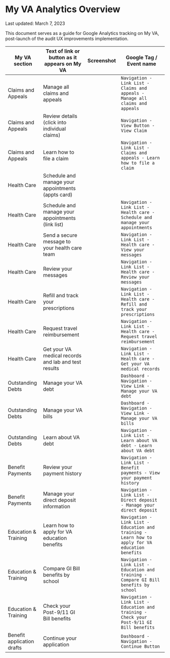 # My VA Analytics Overview
Last updated: March 7, 2023

This document serves as a guide for Google Analytics tracking on My VA, post-launch of the audit UX improvements implementation.

|  **My VA section**     |  **Text of link or button as it appears on My VA**  | **Screenshot** |**Google Tag / Event name**| 
|--------------------|----------------------------------------------------|------------|-------------------------|
| Claims and Appeals | Manage all claims and appeals                      |            |	`Navigation - Link List - Claims and appeals - Manage all claims and appeals` |
| Claims and Appeals | Review details (click into individual claims)      |            | `Navigation - View Button - View Claim` |
| Claims and Appeals | Learn how to file a claim	                        |            | `Navigation - Link List - Claims and appeals - Learn how to file a claim`|
| Health Care        | Schedule and manage your appointments (appts card) |	           |       |
| Health Care        |	Schedule and manage your appointments (link list) |            | `Navigation - Link List - Health care - Schedule and manage your appointments`|
| Health Care        | Send a secure message to your health care team     |            | `Navigation - Link List - Health care - View your messages`|
| Health Care        |	Review your messages                              |            | `Navigation - Link List - Health care - Review your messages`|
| Health Care        |	Refill and track your prescriptions	              |         | `Navigation - Link List - Health care - Refill and track your prescriptions`|
| Health Care        |	Request travel reimbursement                      |        | `Navigation - Link List - Health care - Request travel reimbursement`|
| Health Care        |	Get your VA medical records and lab and test results |         |	`Navigation - Link List - Health care - Get your VA medical records`|
| Outstanding Debts  | Manage your VA debt	                              |            | `Dashboard - Navigation - View Link - Manage your VA debt`|
| Outstanding Debts  | Manage your VA bills	                              |            | `Dashboard - Navigation - View Link - Manage your VA bills`|
| Outstanding Debts	 | Learn about VA debt 	                              |            |	`Navigation - Link List - Learn about VA debt - Learn about VA debt`|
| Benefit Payments   | Review your payment history	                      |            |	`Navigation - Link List - Benefit payments - View your payment history`|
| Benefit Payments   |Manage your direct deposit information	            |            |	`Navigation - Link List - Direct deposit - Manage your direct deposit`| 
| Education & Training | Learn how to apply for VA education benefits	    |            | `Navigation - Link List - Education and training - Learn how to apply for VA education benefits`|
| Education & Training|	Compare GI Bill benefits by school		            |            |`Navigation - Link List - Education and training - Compare GI Bill benefits by school`|
|Education & Training	| Check your Post-9/11 GI Bill benefits 	          |            |	`Navigation - Link List - Education and training - Check your Post-9/11 GI Bill benefits`|
| Benefit application drafts |Continue your application		                |            | `Dashboard - Navigation - Continue Button`|
